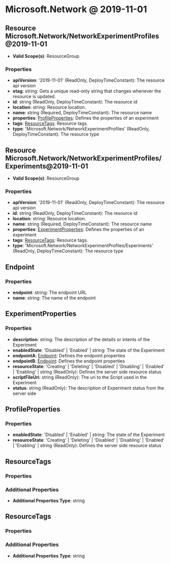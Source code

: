 # Microsoft.Network @ 2019-11-01

## Resource Microsoft.Network/NetworkExperimentProfiles@2019-11-01
* **Valid Scope(s)**: ResourceGroup
### Properties
* **apiVersion**: '2019-11-01' (ReadOnly, DeployTimeConstant): The resource api version
* **etag**: string: Gets a unique read-only string that changes whenever the resource is updated.
* **id**: string (ReadOnly, DeployTimeConstant): The resource id
* **location**: string: Resource location.
* **name**: string (Required, DeployTimeConstant): The resource name
* **properties**: [ProfileProperties](#profileproperties): Defines the properties of an experiment
* **tags**: [ResourceTags](#resourcetags): Resource tags.
* **type**: 'Microsoft.Network/NetworkExperimentProfiles' (ReadOnly, DeployTimeConstant): The resource type

## Resource Microsoft.Network/NetworkExperimentProfiles/Experiments@2019-11-01
* **Valid Scope(s)**: ResourceGroup
### Properties
* **apiVersion**: '2019-11-01' (ReadOnly, DeployTimeConstant): The resource api version
* **id**: string (ReadOnly, DeployTimeConstant): The resource id
* **location**: string: Resource location.
* **name**: string (Required, DeployTimeConstant): The resource name
* **properties**: [ExperimentProperties](#experimentproperties): Defines the properties of an experiment
* **tags**: [ResourceTags](#resourcetags): Resource tags.
* **type**: 'Microsoft.Network/NetworkExperimentProfiles/Experiments' (ReadOnly, DeployTimeConstant): The resource type

## Endpoint
### Properties
* **endpoint**: string: The endpoint URL
* **name**: string: The name of the endpoint

## ExperimentProperties
### Properties
* **description**: string: The description of the details or intents of the Experiment
* **enabledState**: 'Disabled' | 'Enabled' | string: The state of the Experiment
* **endpointA**: [Endpoint](#endpoint): Defines the endpoint properties
* **endpointB**: [Endpoint](#endpoint): Defines the endpoint properties
* **resourceState**: 'Creating' | 'Deleting' | 'Disabled' | 'Disabling' | 'Enabled' | 'Enabling' | string (ReadOnly): Defines the server side resource status
* **scriptFileUri**: string (ReadOnly): The uri to the Script used in the Experiment
* **status**: string (ReadOnly): The description of Experiment status from the server side

## ProfileProperties
### Properties
* **enabledState**: 'Disabled' | 'Enabled' | string: The state of the Experiment
* **resourceState**: 'Creating' | 'Deleting' | 'Disabled' | 'Disabling' | 'Enabled' | 'Enabling' | string (ReadOnly): Defines the server side resource status

## ResourceTags
### Properties
### Additional Properties
* **Additional Properties Type**: string

## ResourceTags
### Properties
### Additional Properties
* **Additional Properties Type**: string

